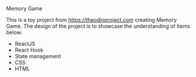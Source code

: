 Memory Game

This is a toy project from https://theodinproject.com creating Memory Game. The design of the project is to showcase the understanding of items below:

- ReactJS
- React Hook
- State management
- CSS
- HTML
